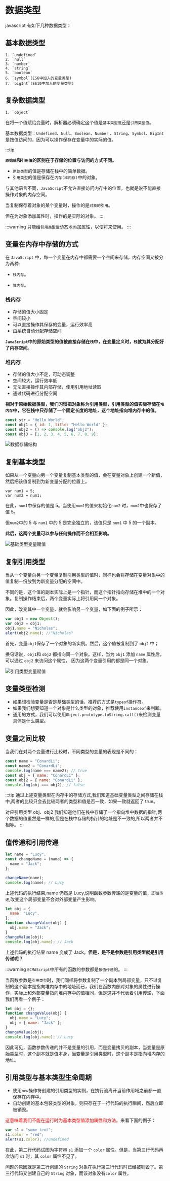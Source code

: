 # 数据类型

javascript 有如下几种数据类型：

## 基本数据类型

    1. `undefined`
    2. `null`
    3. `number`
    4. `string`
    5. `boolean`
    6. `symbol`(ES6中加入的变量类型)
    7. `bigInt`(ES10中加入的变量类型)

## 复杂数据类型

    1. `object`

在将一个值赋给变量时，解析器必须确定这个值是`基本类型值`还是`引用类型值`。

基本数据类型：`Undefined`、`Null`、`Boolean`、`Number` 、`String`、`Symbol`、`BigInt` 是按值访问的，因为可以操作保存在变量中的实际的值。

:::tip

**`原始值`和`引用值`的区别在于存储的位置与访问的方式不同。**

- `原始类型`的值是存储在栈中的简单数据。
- `引用类型`的值是保存在`内存(堆内存)`中的对象。

与其他语言不同，`JavaScript`不允许直接访问内存中的位置，也就是说不能直接操作对象的内存空间。

当复制保存着对象的某个变量时，操作的是`对象的引用`。

但在为对象添加属性时，操作的是实际的对象。
:::

:::warning
只能给`引用类型值`动态地添加属性，以便将来使用。
:::

## 变量在内存中存储的方式

在 `JavaScript` 中，每一个变量在内存中都需要一个空间来存储，内存空间又被分为两种:

- `栈内存`。

- `堆内存`。

### 栈内存

- 存储的值大小固定
- 空间较小
- 可以直接操作其保存的变量，运行效率高
- 由系统自动分配存储空间

**`JavaScript`中的原始类型的值被直接存储在`栈`中，在变量定义时，`栈`就为其分配好了内存空间**。

### 堆内存

- 存储的值大小不定，可动态调整
- 空间较大，运行效率低
- 无法直接操作其内部存储，使用引用地址读取
- 通过代码进行分配空间

**相对于原始数据类型，我们习惯把对象称为引用类型，引用类型的值实际存储在`堆内存`中，它在栈中只存储了一个固定长度的地址，这个地址指向堆内存中的值。**

```js
const str = "Hello World";
const obj1 = { id: 1, title: "Hello World" };
const obj2 = () => console.log("obj2");
const obj3 = [1, 2, 3, 4, 5, 6, 7, 8, 9];
```

![数据存储结构](https://img-blog.csdnimg.cn/20210225152221299.png?x-oss-process=image/watermark,type_ZmFuZ3poZW5naGVpdGk,shadow_10,text_aHR0cHM6Ly9ibG9nLmNzZG4ubmV0L3hqbDI3MTMxNA==,size_16,color_FFFFFF,t_70)

## 复制基本类型

如果从一个变量向另一个变量复制基本类型的值，会在变量对象上创建一个新值，然后把该值复制到为新变量分配的位置上。

```
var num1 = 5;
var num2 = num1;
```

在此，`num1`中保存的值是 5。当使用`num1`的值来初始化`num2` 时，`num2`中也保存了值 5。

但`num2`中的 5 与 `num1` 中的 5 是完全独立的，该值只是 `num1` 中 5 的一个副本。

**此后，这两个变量可以参与任何操作而不会相互影响。**

![基础类型变量赋值](https://img-blog.csdnimg.cn/20200205212032400.png?x-oss-process=image/watermark,type_ZmFuZ3poZW5naGVpdGk,shadow_10,text_aHR0cHM6Ly9ibG9nLmNzZG4ubmV0L3hqbDI3MTMxNA==,size_10,color_FFFFFF,t_10)

## 复制引用类型

当从一个变量向另一个变量复制引用类型的值时，同样也会将存储在变量对象中的值复制一份放到为新变量分配的空间中。

不同的是，这个值的副本实际上是一个指针，而这个指针指向存储在堆中的一个对象。复制操作结束后，两个变量实际上将引用同一个对象。

因此，改变其中一个变量，就会影响另一个变量，如下面的例子所示：

```js
var obj1 = new Object();
var obj2 = obj1;
obj1.name = "Nicholas";
alert(obj2.name); //"Nicholas"
```

首先，变量`obj1`保存了一个对象的新实例。然后，这个值被复制到了 `obj2` 中；

换句话说，`obj1`和 `obj2` 都指向同一个对象。这样，当为 `obj1` 添加 `name` 属性后，可以通过 `obj2` 来访问这个属性，
因为这两个变量引用的都是同一个对象。

![引用类型变量赋值](https://img-blog.csdnimg.cn/20200205220827456.png?x-oss-process=image/watermark,type_ZmFuZ3poZW5naGVpdGk,shadow_10,text_aHR0cHM6Ly9ibG9nLmNzZG4ubmV0L3hqbDI3MTMxNA==,size_16,color_FFFFFF,t_70)

## 变量类型检测

- 如果想检验变量是否是基础类型的话，推荐的方式是`typeof`操作符。
- 如果我们想要知道一个对象是什么类型的对象，推荐使用`instanceof`来判断。
- 通用的方式，我们可以使用`Object.prototype.toString.call()`来检测变量具体是什么类型。

## 变量之间比较

当我们在对两个变量进行比较时，不同类型的变量的表现是不同的：

```js
const name = "ConardLi";
const name2 = "ConardLi";
console.log(name === name2); // true
const obj = { name: "ConardLi" };
const obj2 = { name: "ConardLi" };
console.log(obj === obj2); // false
```

:::tip
通过上述变量类型在内存中的存储方式,我们知道基础变量类型之间存储在栈中,两者的比较只会去比较两者的类型和值是否一致，如果一致就返回了 true。

对应引用类型 obj、obj2 我们知道他们在栈中存储了一个指向堆中数据的指针,两个数据的值虽然是一样的,但是在栈中存储的指针的地址是不一致的,所以两者并不相等。
:::

## 值传递和引用传递

```js
let name = "Lucy";
const changeName = (name) => {
  name = "Jack";
};

changeName(name);
console.log(name); // Lucy
```

上述代码的执行结果,name 仍然是 Lucy,说明函数参数传递的是变量的值，即`值传递`,改变这个局部变量不会对外部变量产生影响。

```js
let obj = {
  name: "Lucy",
};
function changeValue(obj) {
  obj.name = "Jack";
}
changeValue(obj);
console.log(obj.name); // Jack
```

上述代码的执行结果 name 变成了 Jack。**但是，是不是参数是引用类型就是引用传递呢？**

:::warning
`ECMAScript`中所有的函数的参数都是`按值传递`的。
:::

当函数参数是`引用类型`时，我们同样将参数复制了一个副本到局部变量，只不过复制的这个副本是指向堆内存中的地址而已，我们在函数内部对对象的属性进行操作，实际上和外部变量指向堆内存中的值相同，但是这并不代表着引用传递，下面我们再看一个例子：

```js
let obj = {};
function changeValue(obj) {
  obj.name = "Lucy";
  obj = { name: "Jack" };
}
changeValue(obj);
console.log(obj.name); // Lucy
```

因此可见，函数参数传递的并不是变量的引用，而是变量拷贝的副本，当变量是原始类型时，这个副本就是值本身，当变量是引用类型时，这个副本是指向堆内存的地址。

## 引用类型与基本类型生命周期

- 使用`new`操作符创建的引用类型的实例，在执行流离开当前作用域之前都一直保存在内存中。
- 自动创建的基本包装类型的对象，则只存在于一行代码的执行瞬间，然后立即被销毁。

<font color="red">这意味着我们不能在运行时为基本类型值添加属性和方法。</font>来看下面的例子：

```js
var s1 = "some text";
s1.color = "red";
alert(s1.color); //undefined
```

在此，第二行代码试图为字符串 `s1` 添加一个 `color` 属性。但是，当第三行代码再次访问 `s1` 时，其 `color` 属性不见了。

问题的原因就是第二行创建的 `String` 对象在执行第三行代码时已经被销毁了。第三行代码又创建自己的 `String` 对象，而该对象没有`color` 属性。
